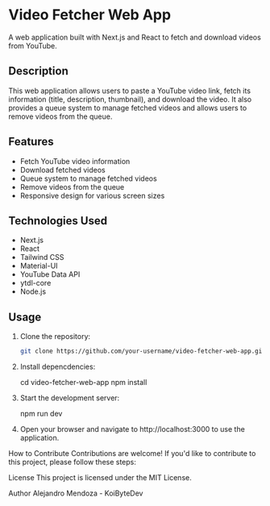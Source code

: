 # Video Fetcher Web App

A web application built with Next.js and React to fetch and download videos from YouTube.

## Description

This web application allows users to paste a YouTube video link, fetch its information (title, description, thumbnail), and download the video. It also provides a queue system to manage fetched videos and allows users to remove videos from the queue.

## Features

- Fetch YouTube video information
- Download fetched videos
- Queue system to manage fetched videos
- Remove videos from the queue
- Responsive design for various screen sizes

## Technologies Used

- Next.js
- React
- Tailwind CSS
- Material-UI
- YouTube Data API
- ytdl-core
- Node.js

## Usage

1. Clone the repository:

   ```bash
   git clone https://github.com/your-username/video-fetcher-web-app.git

2. Install depencdencies:

    cd video-fetcher-web-app
    npm install

3. Start the development server:

    npm run dev

4. Open your browser and navigate to http://localhost:3000 to use the application.

How to Contribute
Contributions are welcome! If you'd like to contribute to this project, please follow these steps:

License
This project is licensed under the MIT License.

Author
Alejandro Mendoza - KoiByteDev
